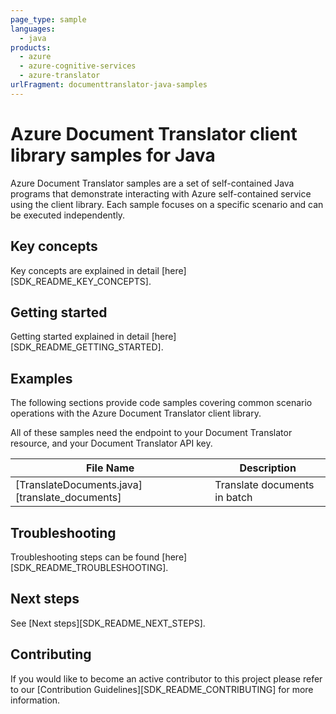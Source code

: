 ```yaml
---
page_type: sample
languages:
  - java
products:
  - azure
  - azure-cognitive-services
  - azure-translator
urlFragment: documenttranslator-java-samples
---
```


# Azure Document Translator client library samples for Java

Azure Document Translator samples are a set of self-contained Java programs that demonstrate interacting with Azure self-contained service using the client library. Each sample focuses on a specific scenario and can be executed independently.

## Key concepts

Key concepts are explained in detail [here][SDK_README_KEY_CONCEPTS].

## Getting started

Getting started explained in detail [here][SDK_README_GETTING_STARTED].

## Examples

The following sections provide code samples covering common scenario operations with the Azure Document Translator client library.

All of these samples need the endpoint to your Document Translator resource, and your Document Translator API key.

|**File Name**|**Description**|
|----------------|-------------|
|[TranslateDocuments.java][translate_documents]|Translate documents in batch|

## Troubleshooting

Troubleshooting steps can be found [here][SDK_README_TROUBLESHOOTING].

## Next steps

See [Next steps][SDK_README_NEXT_STEPS].

## Contributing

If you would like to become an active contributor to this project please refer to our [Contribution
Guidelines][SDK_README_CONTRIBUTING] for more information.

<!-- LINKS -->
<!-- [SDK_README_CONTRIBUTING]: https://github.com/Azure/azure-sdk-for-java/blob/master/sdk/translation/azure-rest-ai-documenttranslator/README.md#contributing -->
<!-- [SDK_README_GETTING_STARTED]: https://github.com/Azure/azure-sdk-for-java/blob/master/sdk/translation/azure-rest-ai-documenttranslator/README.md#getting-started -->
<!-- [SDK_README_TROUBLESHOOTING]: https://github.com/Azure/azure-sdk-for-java/blob/master/sdk/translation/azure-rest-ai-documenttranslator/README.md#troubleshooting -->
<!-- [SDK_README_KEY_CONCEPTS]: https://github.com/Azure/azure-sdk-for-java/blob/master/sdk/translation/azure-rest-ai-documenttranslator/README.md#key-concepts -->
<!-- [SDK_README_DEPENDENCY]: https://github.com/Azure/azure-sdk-for-java/blob/master/sdk/translation/azure-rest-ai-documenttranslator/README.md#include-the-package -->
<!-- [SDK_README_NEXT_STEPS]: https://github.com/Azure/azure-sdk-for-java/blob/master/sdk/translation/azure-rest-ai-documenttranslator/README.md#next-steps -->
<!-- [translate_documents]: https://github.com/Azure/azure-sdk-for-java/blob/master/sdk/translatioin/azure-rest-ai-documenttranslator/src/samples/java/com/azure/rest/ai/documenttranslator/TranslateDocuments.java -->

